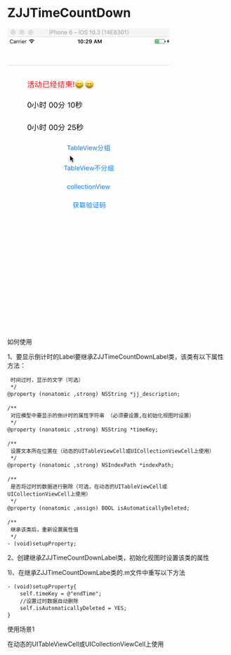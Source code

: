 # ZJJTimeCountDown    
![image](https://github.com/04zhujunjie/ZJJTimeCountDown/blob/master/Screenshot/ZJJCountDown.gif)

如何使用   

1、要显示倒计时的Label要继承ZJJTimeCountDownLabel类，该类有以下属性方法：    
```/**
 时间过时，显示的文字（可选）
 */
@property (nonatomic ,strong) NSString *jj_description;

/**
 对应模型中要显示的倒计时的属性字符串 （必须要设置,在初始化视图时设置）
 */
@property (nonatomic ,strong) NSString *timeKey;

/**
 设置文本所在位置在（动态的UITableViewCell或UICollectionViewCell上使用）
 */
@property (nonatomic ,strong) NSIndexPath *indexPath;

/**
 是否将过时的数据进行删除（可选，在动态的UITableViewCell或UICollectionViewCell上使用）
 */
@property (nonatomic ,assign) BOOL isAutomaticallyDeleted;

/**
 继承该类后，重新设置属性值
 */
- (void)setupProperty;
```
2、创建继承ZJJTimeCountDownLabel类，初始化视图时设置该类的属性

1)、在继承ZJJTimeCountDownLabe类的.m文件中重写以下方法

```
- (void)setupProperty{
    self.timeKey = @"endTime";
    //设置过时数据自动删除
    self.isAutomaticallyDeleted = YES;
}
```

使用场景1   

在动态的UITableViewCell或UICollectionViewCell上使用
